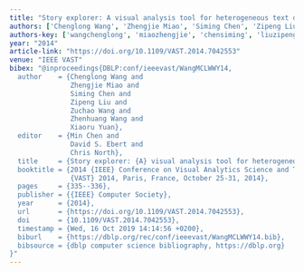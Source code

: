 ```yaml
---
title: "Story explorer: A visual analysis tool for heterogeneous text data"
authors: ['Chenglong Wang', 'Zhengjie Miao', 'Siming Chen', 'Zipeng Liu', 'Zuchao Wang', 'Zhenhuang Wang', 'Xiaoru Yuan']
authors-key: ['wangchenglong', 'miaozhengjie', 'chensiming', 'liuzipeng', 'wangzuchao', 'wangzhenhuang', 'yuanxiaoru']
year: "2014"
article-link: "https://doi.org/10.1109/VAST.2014.7042553"
venue: "IEEE VAST"
bibex: "@inproceedings{DBLP:conf/ieeevast/WangMCLWWY14,
  author    = {Chenglong Wang and
               Zhengjie Miao and
               Siming Chen and
               Zipeng Liu and
               Zuchao Wang and
               Zhenhuang Wang and
               Xiaoru Yuan},
  editor    = {Min Chen and
               David S. Ebert and
               Chris North},
  title     = {Story explorer: {A} visual analysis tool for heterogeneous text data},
  booktitle = {2014 {IEEE} Conference on Visual Analytics Science and Technology,
               {VAST} 2014, Paris, France, October 25-31, 2014},
  pages     = {335--336},
  publisher = {{IEEE} Computer Society},
  year      = {2014},
  url       = {https://doi.org/10.1109/VAST.2014.7042553},
  doi       = {10.1109/VAST.2014.7042553},
  timestamp = {Wed, 16 Oct 2019 14:14:56 +0200},
  biburl    = {https://dblp.org/rec/conf/ieeevast/WangMCLWWY14.bib},
  bibsource = {dblp computer science bibliography, https://dblp.org}
}"
---
```

